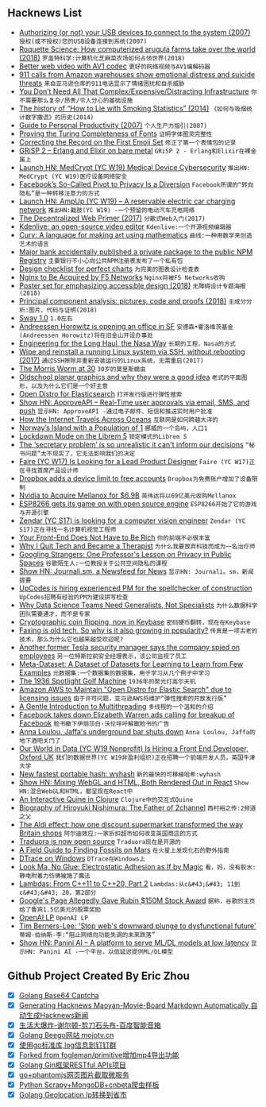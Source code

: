 ## Hacknews List


- [Authorizing (or not) your USB devices to connect to the system (2007)](https://www.kernel.org/doc/Documentation/usb/authorization.txt)  `授权(或不授权)您的USB设备连接到系统(2007)`
- [Roquette Science: How computerized arugula farms take over the world (2018)](http://www.anthropocenemagazine.org/2018/07/this-is-roquette-science/)  `罗盖特科学:计算机化芝麻菜农场如何占领世界(2018)`
- [Better web video with AV1 codec](https://evilmartians.com/chronicles/better-web-video-with-av1-codec)  `更好的网络视频与AV1编解码器`
- [911 calls from Amazon warehouses show emotional distress and suicide threats](https://www.businessinsider.com/amazon-employees-distress-911-calls-report-2019-3)  `来自亚马逊仓库的911电话显示了情绪困扰和自杀威胁`
- [You Don’t Need All That Complex/Expensive/Distracting Infrastructure](https://blog.usejournal.com/you-dont-need-all-that-complex-expensive-distracting-infrastructure-a70dbe0dbccb)  `你不需要那么复杂/昂贵/令人分心的基础设施`
- [The history of “How to Lie with Smoking Statistics” (2014)](https://www.refsmmat.com/articles/smoking-statistics.html)  `《如何与吸烟统计数字撒谎》的历史(2014)`
- [Guide to Personal Productivity (2007)](https://pmarchive.com/guide_to_personal_productivity.html)  `个人生产力指引(2007)`
- [Proving the Turing Completeness of Fonts](https://litherum.blogspot.com/2019/03/addition-font.html)  `证明字体图灵完整性`
- [Correcting the Record on the First Emoji Set](https://blog.emojipedia.org/correcting-the-record-on-the-first-emoji-set/)  `修正了第一个表情包的记录`
- [GRiSP 2 – Erlang and Elixir on bare metal](https://www.kickstarter.com/projects/peerstritzinger/grisp-2)  `GRiSP 2 - Erlang和Elixir在裸金属上`
- [Launch HN: MedCrypt (YC W19) Medical Device Cybersecurity](item?id=19363112)  `推出HN: MedCrypt (YC W19)医疗设备网络安全`
- [Facebook’s So-Called Pivot to Privacy Is a Diversion](https://slate.com/technology/2019/03/facebook-privacy-pivot-zuckerberg-messaging-whatsapp-instagram-merging.html)  `Facebook所谓的“转向隐私”是一种转移注意力的方式`
- [Launch HN: AmpUp (YC W19) – A reservable electric car charging network](item?id=19360572)  `推出HN:截肢(YC W19) -一个预留的电动汽车充电网络`
- [The Decentralized Web Primer (2017)](https://dweb-primer.ipfs.io/)  `分散式Web入门(2017)`
- [Kdenlive: an open-source video editor](https://kdenlive.org/en/features/)  `Kdenlive:一个开源视频编辑器`
- [Curv: A language for making art using mathematics](https://github.com/doug-moen/curv)  `曲线:一种用数学来创造艺术的语言`
- [Major bank accidentally published a private package to the public NPM Registry](https://twitter.com/seldo/status/1105153287718723584)  `主要银行不小心向公共NPM注册表发布了一个私有包`
- [Design checklist for perfect charts](https://www.dashdevs.com/blog/design-checklist-for-the-perfect-charts/)  `为完美的图表设计检查表`
- [Nginx to Be Acquired by F5 Networks](https://www.nginx.com/blog/nginx-joins-f5/)  `Nginx将被F5 Networks收购`
- [Poster set for emphasizing accessible design (2018)](https://hodigital.blog.gov.uk/2018/05/17/illustrating-the-importance-of-accessible-design/)  `无障碍设计专题海报(2018)`
- [Principal component analysis: pictures, code and proofs (2018)](https://joellaity.com/2018/10/18/pca.html)  `主成分分析:图片、代码与证明(2018)`
- [Sway 1.0](https://drewdevault.com/2019/03/11/Sway-1.0-released.html)  `1.0左右`
- [Andreessen Horowitz is opening an office in SF](https://techcrunch.com/2019/03/11/andreessen-horowitz-is-making-the-move-to-san-francisco-at-long-last/)  `安德森•霍洛维茨基金(Andreessen Horowitz)将在旧金山开设办事处`
- [Engineering for the Long Haul, the Nasa Way](https://hackaday.com/2019/03/11/engineering-for-the-long-haul-the-nasa-way/)  `长期的工程，Nasa的方式`
- [Wipe and reinstall a running Linux system via SSH, without rebooting (2017)](https://github.com/marcan/takeover.sh)  `通过SSH擦除并重新安装运行的Linux系统，无需重启(2017)`
- [The Morris Worm at 30](https://www.bcs.org/content-hub/the-morris-worm-at-30/)  `30岁的莫里斯蠕虫`
- [Oldschool planar graphics and why they were a good idea](https://codeplusplus.blogspot.com/2019/02/oldschool-planar-graphics-and-why-they.html)  `老式的平面图形，以及为什么它们是一个好主意`
- [Open Distro for Elasticsearch](https://opendistro.github.io/for-elasticsearch/)  `打开发行版进行弹性搜索`
- [Show HN: ApproveAPI – Real-Time user approvals via email, SMS, and push](https://approveapi.com)  `显示HN: ApproveAPI -通过电子邮件、短信和推送实时用户批准`
- [How the Internet Travels Across Oceans](https://www.nytimes.com/interactive/2019/03/10/technology/internet-cables-oceans.html)  `互联网是如何跨越大洋的`
- [Norway’s Island with a Population of 1](http://www.bbc.com/travel/gallery/20190308-norways-wild-isle-population-of-1)  `挪威的一个岛屿，人口1`
- [Lockdown Mode on the Librem 5](https://puri.sm/posts/lockdown-mode-on-the-librem-5-beyond-hardware-kill-switches/)  `锁定模式的Librem 5`
- [The ‘secretary problem’ is so unrealistic it can&#39;t inform our decisions](https://medium.com/@robertwiblin/the-secretary-problem-is-too-bad-a-match-for-real-life-to-usefully-inform-our-decisions-so-1cd29ae01024)  `“秘书问题”太不现实了，它无法影响我们的决定`
- [Faire (YC W17) Is Looking for a Lead Product Designer](https://boards.greenhouse.io/indigofair/jobs/4074505002?gh_jid=4074505002)  `Faire (YC W17)正在寻找首席产品设计师`
- [Dropbox adds a device limit to free accounts](https://www.dropbox.com/help/account/computer-limit)  `Dropbox为免费账户增加了设备限制`
- [Nvidia to Acquire Mellanox for $6.9B](https://nvidianews.nvidia.com/news/nvidia-to-acquire-mellanox-for-6-9-billion)  `英伟达将以69亿美元收购Mellanox`
- [ESP8266 gets its game on with open source engine](https://hackaday.com/2019/03/11/esp8266-gets-its-game-on-with-open-source-engine/)  `ESP8266开始了它的游戏与开源引擎`
- [Zendar (YC S17) is looking for a computer vision engineer](http://www.zendar.io/software-engineer-perception.html)  `Zendar (YC S17)正在寻找一名计算机视觉工程师`
- [Your Front-End Does Not Have to Be Rich](https://www.apress.com/us/blog/all-blog-posts/your-front-end-does-not-have-to-be-rich/16537718)  `你的前端不必很丰富`
- [Why I Quit Tech and Became a Therapist](http://glench.com/WhyIQuitTechAndBecameATherapist/)  `为什么我要放弃科技而成为一名治疗师`
- [Googling Strangers: One Professor&#39;s Lesson on Privacy in Public Spaces](https://www.npr.org/2019/03/10/702028545/googling-strangers-one-professors-lesson-on-privacy-in-public-spaces)  `谷歌陌生人:一位教授关于公共空间隐私的课程`
- [Show HN: Journali.sm, a Newsfeed for News](https://journali.sm)  `显示HN: Journali。sm，新闻提要`
- [UpCodes is hiring experienced PM for the spellchecker of construction](https://up.codes/careers)  `UpCodes招聘有经验的PM为建设拼写检查`
- [Why Data Science Teams Need Generalists, Not Specialists](https://multithreaded.stitchfix.com/blog/2019/03/11/FullStackDS-Generalists/)  `为什么数据科学团队需要通才，而不是专家`
- [Cryptographic coin flipping, now in Keybase](https://keybase.io/blog/cryptographic-coin-flipping)  `密码硬币翻转，现在在Keybase`
- [Faxing is old tech. So why is it also growing in popularity?](https://www.washingtonpost.com/national/health-science/faxing-is-old-tech-so-why-is-it-also-growing-in-popularity/2019/03/08/d01c638a-2f0b-11e9-86ab-5d02109aeb01_story.html)  `传真是一项古老的技术，那么为什么它也越来越受欢迎呢?`
- [Another former Tesla security manager says the company spied on employees](https://www.businessinsider.com/former-tesla-employee-files-whistleblowing-tip-with-sec-2019-3)  `另一位特斯拉前安全经理表示，该公司监视了员工`
- [Meta-Dataset: A Dataset of Datasets for Learning to Learn from Few Examples](https://arxiv.org/abs/1903.03096)  `元数据集:一个数据集的数据集，用于学习从几个例子中学习`
- [The 1936 Spotlight Golf Machine](https://www.abc.net.au/news/2018-12-29/tasmanian-golf-museum-claims-world-oldest-electronic-computer/10671576)  `1936年的聚光灯高尔夫机`
- [Amazon AWS to Maintain &#34;Open Distro for Elastic Search&#34; due to licensing issues](https://aws.amazon.com/blogs/opensource/keeping-open-source-open-open-distro-for-elasticsearch/)  `由于许可问题，亚马逊AWS将维护“弹性搜索的开放发行版”`
- [A Gentle Introduction to Multithreading](https://www.internalpointers.com/post/gentle-introduction-multithreading)  `多线程的一个温和的介绍`
- [Facebook takes down Elizabeth Warren ads calling for breakup of Facebook](https://www.politico.com/story/2019/03/11/facebook-removes-elizabeth-warren-ads-1216757)  `脸书撤下伊丽莎白·沃伦呼吁解散脸书的广告`
- [Anna Loulou, Jaffa&#39;s underground bar shuts down](https://roadsandkingdoms.com/2019/farewell-to-jaffas-anna-loulou-bar/)  `Anna Loulou, Jaffa的地下酒吧关门了`
- [Our World in Data (YC W19 Nonprofit) Is Hiring a Front End Developer, Oxford UK](item?id=19358997)  `我们的数据世界(YC W19非盈利组织)正在招聘一个前端开发人员，英国牛津大学`
- [New fastest portable hash: wyhash](https://github.com/rurban/smhasher/)  `新的最快的可移植哈希:wyhash`
- [Show HN: Mixing WebGL and HTML, Both Rendered Out in React](http://subdued-health.surge.sh/)  `Show HN:混合WebGL和HTML，都呈现在React中`
- [An Interactive Quine in Clojure](http://blog.klipse.tech/clojure/2019/01/08/quines-in-clojure.html)  `Clojure中的交互式Quine`
- [Biography of Hiroyuki Nishimura: The Father of 2channel](https://www.256kilobytes.com/content/show/4438/biography-of-hiroyuki-nishimura-the-father-of-2channel)  `西村裕之传:2频道之父`
- [The Aldi effect: how one discount supermarket transformed the way Britain shops](https://www.theguardian.com/business/2019/mar/05/long-read-aldi-discount-supermarket-changed-britain-shopping)  `阿尔迪效应:一家折扣超市如何改变英国商店的方式`
- [Traduora is now open source](https://traduora.com)  `Traduora现在是开源的`
- [A Field Guide to Finding Fossils on Mars](https://agupubs.onlinelibrary.wiley.com/doi/full/10.1029/2017JE005478)  `在火星上发现化石的野外指南`
- [DTrace on Windows](https://techcommunity.microsoft.com/t5/Windows-Kernel-Internals/DTrace-on-Windows/ba-p/362902)  `DTrace在Windows上`
- [Look Ma, No Glue: Electrostatic Adhesion as If by Magic](https://hackaday.com/2019/03/09/look-ma-no-glue-electrostatic-adhesion-as-if-by-magic/)  `看，妈，没有胶水:静电附着力仿佛被施了魔法`
- [Lambdas: From C&#43;&#43;11 to C&#43;&#43;20, Part 2](https://www.bfilipek.com/2019/03/lambdas-story-part2.html)  `Lambdas:从c&#43;&#43; 11到c&#43;&#43; 20，第2部分`
- [Google&#39;s Page Allegedly Gave Rubin $150M Stock Award](https://www.bloomberg.com/news/articles/2019-03-11/google-s-page-approved-150-million-rubin-payout-lawsuit-says)  `据称，谷歌的主页给了鲁宾1.5亿美元的股票奖励`
- [OpenAI LP](https://openai.com/blog/openai-lp/)  `OpenAI LP`
- [Tim Berners-Lee: &#39;Stop web&#39;s downward plunge to dysfunctional future&#39;](https://www.bbc.co.uk/news/technology-47524474)  `蒂姆·伯纳斯-李:“阻止网络向功能失调的未来跌落”`
- [Show HN: Panini AI – A platform to serve ML/DL models at low latency](https://panini.ai/)  `显示HN: Panini AI -一个平台，以低延迟提供ML/DL模型`

## Github Project Created By Eric Zhou

- [x] [Golang Base64 Captcha](https://github.com/mojocn/base64Captcha)
- [x] [Generating Hacknews Maoyan-Movie-Board Markdown Automatically 自动生成Hacknews新闻](https://github.com/dejavuzhou/md-genie)
- [x] [生活大爆炸-谢尔顿-剪刀石头布-百度智能音箱](https://github.com/mojocn/dueros-bang-game)
- [x] [Golang Beego网站 mojotv.cn](https://github.com/mojocn/www.mojotv.cn)
- [x] [使用go标准库,log信息到钉钉群](https://github.com/mojocn/dooger)
- [x] [Forked from fogleman/primitive增加mp4导出功能](https://github.com/mojocn/primitive)
- [x] [Golang Gin框架RESTful APIs项目](https://github.com/JJJJJJJerk/ezier-golang-web-api-framework)
- [x] [go+phantomjs网页图片截取微服务](https://github.com/mojocn/screen_shot)
- [x] [Python Scrapy+MongoDB+cnbeta爬虫样板](https://github.com/mojocn/scrapy_mongodb_boilerplate_cnbeta)
- [x] [Golang Geolocation Ip转换到省市](https://github.com/mojocn/ip2location)